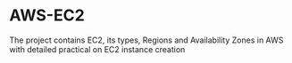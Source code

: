 # AWS-EC2
The project contains EC2, its types, Regions and Availability Zones in AWS with detailed practical on EC2 instance creation
